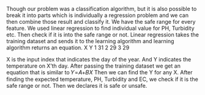 Though our problem was a classification algorithm, but it is also possible to break it into parts which is individually a regression problem and we can then combine those result and classify it. We have the safe range for every feature.
We used linear regression to find individual value for PH, Turbidity etc. Then check if it is into the safe range or not.
Linear regression takes the training dataset and sends it to the learning algorithm and learning algorithm returns an equation.
X    Y
1    31
2    29
3    29

X is the input index that indicates the day of the year. And Y indicates the temperature on X’th day. After passing the training dataset we get an equation that is similar to 𝑌=𝐴+𝐵𝑋
Then we can find the Y for any X. After finding the expected temperature, PH, Turbidity and EC, we check if it is the safe range or not. Then we declares it is safe or unsafe.
